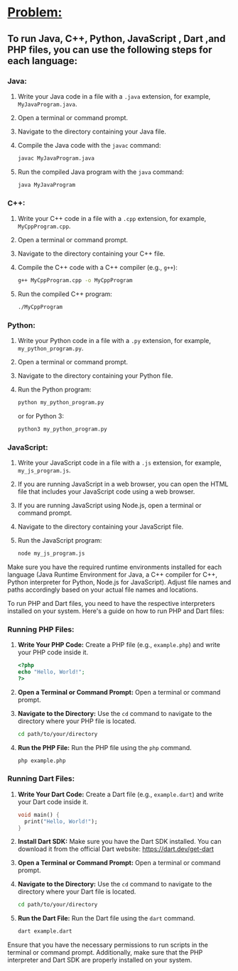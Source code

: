 # [Problem:](https://codeforces.com/group/MWSDmqGsZm/contest/223206/problem/T)


## To run Java, C++, Python, JavaScript , Dart ,and PHP files, you can use the following steps for each language:

### Java:

1. Write your Java code in a file with a `.java` extension, for example, `MyJavaProgram.java`.
2. Open a terminal or command prompt.
3. Navigate to the directory containing your Java file.
4. Compile the Java code with the `javac` command:

   ```bash
   javac MyJavaProgram.java
   ```

5. Run the compiled Java program with the `java` command:

   ```bash
   java MyJavaProgram
   ```

### C++:

1. Write your C++ code in a file with a `.cpp` extension, for example, `MyCppProgram.cpp`.
2. Open a terminal or command prompt.
3. Navigate to the directory containing your C++ file.
4. Compile the C++ code with a C++ compiler (e.g., `g++`):

   ```bash
   g++ MyCppProgram.cpp -o MyCppProgram
   ```

5. Run the compiled C++ program:

   ```bash
   ./MyCppProgram
   ```

### Python:

1. Write your Python code in a file with a `.py` extension, for example, `my_python_program.py`.
2. Open a terminal or command prompt.
3. Navigate to the directory containing your Python file.
4. Run the Python program:

   ```bash
   python my_python_program.py
   ```

   or for Python 3:

   ```bash
   python3 my_python_program.py
   ```

### JavaScript:

1. Write your JavaScript code in a file with a `.js` extension, for example, `my_js_program.js`.
2. If you are running JavaScript in a web browser, you can open the HTML file that includes your JavaScript code using a web browser.
3. If you are running JavaScript using Node.js, open a terminal or command prompt.
4. Navigate to the directory containing your JavaScript file.
5. Run the JavaScript program:

   ```bash
   node my_js_program.js
   ```

Make sure you have the required runtime environments installed for each language (Java Runtime Environment for Java, a C++ compiler for C++, Python interpreter for Python, Node.js for JavaScript). Adjust file names and paths accordingly based on your actual file names and locations.

To run PHP and Dart files, you need to have the respective interpreters installed on your system. Here's a guide on how to run PHP and Dart files:

### Running PHP Files:

1. **Write Your PHP Code:**
   Create a PHP file (e.g., `example.php`) and write your PHP code inside it.

   ```php
   <?php
   echo "Hello, World!";
   ?>
   ```

2. **Open a Terminal or Command Prompt:**
   Open a terminal or command prompt.

3. **Navigate to the Directory:**
   Use the `cd` command to navigate to the directory where your PHP file is located.

   ```bash
   cd path/to/your/directory
   ```

4. **Run the PHP File:**
   Run the PHP file using the `php` command.

   ```bash
   php example.php
   ```

### Running Dart Files:

1. **Write Your Dart Code:**
   Create a Dart file (e.g., `example.dart`) and write your Dart code inside it.

   ```dart
   void main() {
     print("Hello, World!");
   }
   ```

2. **Install Dart SDK:**
   Make sure you have the Dart SDK installed. You can download it from the official Dart website: https://dart.dev/get-dart

3. **Open a Terminal or Command Prompt:**
   Open a terminal or command prompt.

4. **Navigate to the Directory:**
   Use the `cd` command to navigate to the directory where your Dart file is located.

   ```bash
   cd path/to/your/directory
   ```

5. **Run the Dart File:**
   Run the Dart file using the `dart` command.

   ```bash
   dart example.dart
   ```

Ensure that you have the necessary permissions to run scripts in the terminal or command prompt. Additionally, make sure that the PHP interpreter and Dart SDK are properly installed on your system.